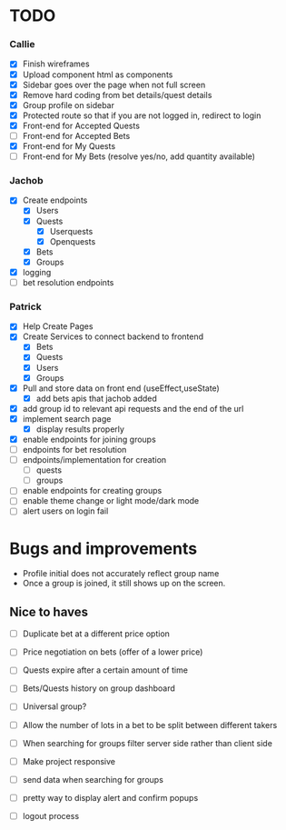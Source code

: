 # TODO
### Callie
- [x] Finish wireframes
- [x] Upload component html as components
- [x] Sidebar goes over the page when not full screen
- [x] Remove hard coding from bet details/quest details
- [x] Group profile on sidebar
- [x] Protected route so that if you are not logged in, redirect to login 
- [x] Front-end for Accepted Quests
- [ ] Front-end for Accepted Bets
- [x] Front-end for My Quests
- [ ] Front-end for My Bets (resolve yes/no, add quantity available)

### Jachob
- [x] Create endpoints
    - [x] Users
    - [x] Quests
        - [x] Userquests
        - [x] Openquests
    - [x] Bets
    - [x] Groups
- [x] logging
- [ ] bet resolution endpoints

### Patrick
- [x] Help Create Pages
- [x] Create Services to connect backend to frontend
    - [x] Bets
    - [x] Quests
    - [x] Users
    - [x] Groups
- [x] Pull and store data on front end (useEffect,useState)
    - [x] add bets apis that jachob added
- [x] add group id to relevant api requests and the end of the url
- [x] implement search page
    - [x] display results properly
- [x] enable endpoints for joining groups
- [ ] endpoints for bet resolution
- [ ] endpoints/implementation for creation
    - [ ] quests
    - [ ] groups
- [ ] enable endpoints for creating groups
- [ ] enable theme change or light mode/dark mode
- [ ] alert users on login fail

# Bugs and improvements
- Profile initial does not accurately reflect group name
- Once a group is joined, it still shows up on the screen.

## Nice to haves
- [ ] Duplicate bet at a different price option
- [ ] Price negotiation on bets (offer of a lower price)
- [ ] Quests expire after a certain amount of time
- [ ] Bets/Quests history on group dashboard
- [ ] Universal group?
- [ ] Allow the number of lots in a bet to be split between different takers
- [ ] When searching for groups filter server side rather than client side
- [ ] Make project responsive
- [ ] send data when searching for groups
- [ ] pretty way to display alert and confirm popups
- [ ] logout process

